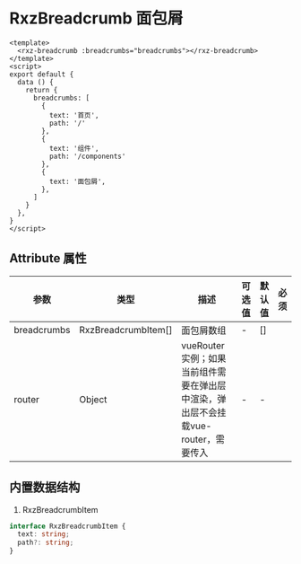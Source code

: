 # RxzBreadcrumb 面包屑

<TestRxzBreadcrumb></TestRxzBreadcrumb>

```vue
<template>
  <rxz-breadcrumb :breadcrumbs="breadcrumbs"></rxz-breadcrumb>
</template>
<script>
export default {
  data () {
    return {
      breadcrumbs: [
        {
          text: '首页',
          path: '/'
        },
        {
          text: '组件',
          path: '/components'
        },
        {
          text: '面包屑',
        },
      ]
    }
  },
}
</script>
```

## Attribute 属性

| 参数             | 类型                                | 描述                             | 可选值                             | 默认值         | 必须  |
| -------------- | --------------------------------- | ------------------------------ | ------------------------------- | ----------- | --- |
| breadcrumbs           | RxzBreadcrumbItem[]           | 面包屑数组                          | -                     | []    |     |
| router | Object | vueRouter实例；如果当前组件需要在弹出层中渲染，弹出层不会挂载vue-router，需要传入 | - | - | |

## 内置数据结构

1. RxzBreadcrumbItem

```ts
interface RxzBreadcrumbItem {
  text: string;
  path?: string;
}
```
